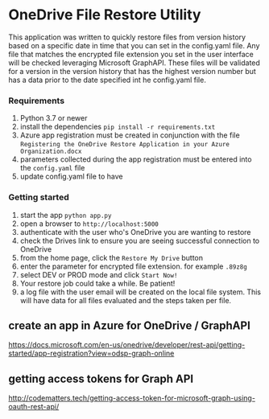 # OneDrive File Restore Utility

This application was written to quickly restore files from version history based on a specific date in time that you can set in the config.yaml file. Any file that matches the encrypted file extension you set in the user interface will be checked leveraging Microsoft GraphAPI. These files will be validated for a version in the version history that has the highest version number but has a data prior to the date specified int he config.yaml file.

### Requirements

1. Python 3.7 or newer
2. install the dependencies `pip install -r requirements.txt`
3. Azure app registration must be created in conjunction with the file `Registering the OneDrive Restore Application in your Azure Organization.docx`
4. parameters collected during the app registration must be entered into the `config.yaml` file
5. update config.yaml file to have

### Getting started

1. start the app `python app.py`
2. open a browser to `http://localhost:5000`
3. authenticate with the user who's OneDrive you are wanting to restore
4. check the Drives link to ensure you are seeing successful connection to OneDrive
5. from the home page, click the `Restore My Drive` button
6. enter the parameter for encrypted file extension. for example `.89z8g`
7. select DEV or PROD mode and click `Start Now!`
8. Your restore job could take a while. Be patient!
9. a log file with the user email will be created on the local file system. This will have data for all files evaluated and the steps taken per file.

## create an app in Azure for OneDrive / GraphAPI

https://docs.microsoft.com/en-us/onedrive/developer/rest-api/getting-started/app-registration?view=odsp-graph-online

## getting access tokens for Graph API

http://codematters.tech/getting-access-token-for-microsoft-graph-using-oauth-rest-api/
